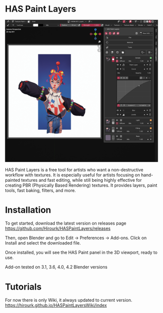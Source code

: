 # HAS Paint Layers

![set material](https://github.com/Hirourk/HASPaintLayersWiki/blob/main/docs/source/images/main.png?raw=true)

HAS Paint Layers is a free tool for artists who want a non-destructive workflow with textures. It is especially useful for artists focusing on hand-painted textures and fast editing, while still being highly effective for creating PBR (Physically Based Rendering) textures. It provides layers, paint tools, fast baking, filters, and more.

# Installation
To get started, download the latest version on releases page https://github.com/Hirourk/HASPaintLayers/releases

Then, open Blender and go to Edit -> Preferences -> Add-ons. Click on Install and select the downloaded file.

Once installed, you will see the HAS Paint panel in the 3D viewport, ready to use.

Add-on tested on 3.1, 3.6, 4.0, 4.2 Blender versions

# Tutorials
For now there is only Wiki, it always updated to current version. 
https://hirourk.github.io/HASPaintLayersWiki/index
